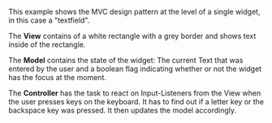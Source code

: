 This example shows the MVC design pattern at the level of a single widget, in this case a "textfield".

The **View** contains of a white rectangle with a grey border and shows text inside of the rectangle.

The **Model** contains the state of the widget: The current Text that was entered by the user and a boolean flag
indicating whether or not the widget has the focus at the moment.

The **Controller** has the task to react on Input-Listeners from the View when the user presses keys on the keyboard.
It has to find out if a letter key or the backspace key was pressed. It then updates the model accordingly.
